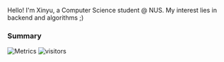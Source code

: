 Hello! I'm Xinyu, a Computer Science student @ NUS. My interest lies in backend and algorithms ;)

### **Summary**
![Metrics](https://metrics.lecoq.io/Echomo-Xinyu?template=classic&introduction=1&languages=1&activity=1&base.indepth=true&base.hireable=true&languages.limit=8&languages.threshold=0%25&languages.other=true&languages.colors=github&languages.sections=most-used&languages.indepth=false&languages.analysis.timeout=15&languages.categories=programming%2C%20mark-up&languages.recent.categories=markup%2C%20programming&languages.recent.load=300&languages.recent.days=14&activity.limit=5&activity.load=300&activity.days=14&activity.visibility=all&activity.timestamps=false&activity.filter=all&introduction.title=true&config.timezone=Asia%2FSingapore)
![visitors](https://visitor-badge.laobi.icu/badge?page_id=Echomo-Xinyu)
